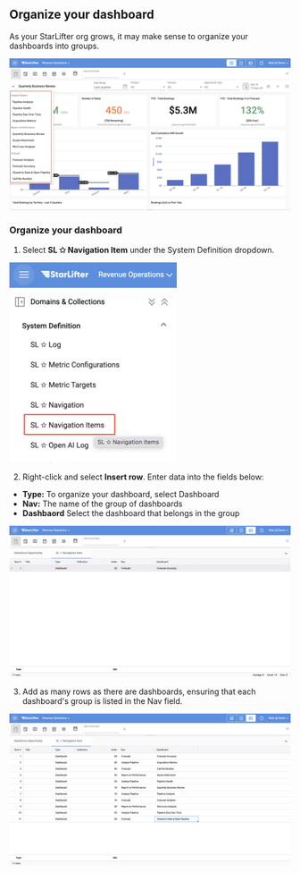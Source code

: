 ## Organize your dashboard

As your StarLifter org grows, it may make sense to organize your dashboards into groups.

<img src="../assets/dashboard_organization01.png"  style="width:800px" class="border"></img>

### Organize your dashboard

1. Select **SL ✩ Navigation Item** under the System Definition dropdown.

<img src="../assets/dashboard_organization03.png"  style="width:300px" class="border"></img>

2. Right-click and select **Insert row**. Enter data into the fields below:

* **Type:** To organize your dashboard, select Dashboard
* **Nav:** The name of the group of dashboards
* **Dashbaord** Select the dashboard that belongs in the group

<img src="../assets/dashboard_organization04.png"  style="width:800px" class="border"></img>

3. Add as many rows as there are dashboards, ensuring that each dashboard's group is listed in the Nav field.

<img src="../assets/dashboard_organization05.png"  style="width:800px" class="border"></img>


